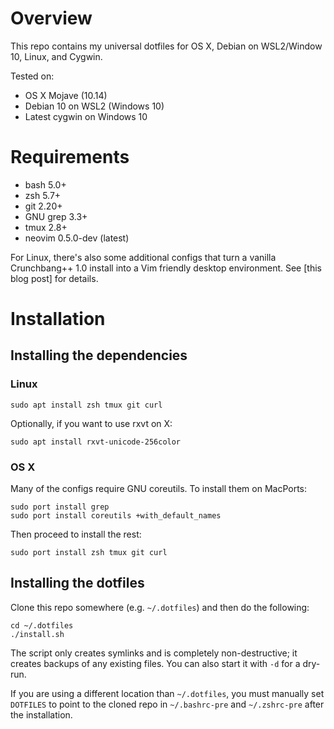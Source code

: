 # Overview

This repo contains my universal dotfiles for OS X, Debian on WSL2/Window 10,
Linux, and Cygwin.

Tested on:

* OS X Mojave (10.14)
* Debian 10 on WSL2 (Windows 10)
* Latest cygwin on Windows 10


# Requirements

- bash 5.0+
- zsh 5.7+
- git 2.20+
- GNU grep 3.3+
- tmux 2.8+
- neovim 0.5.0-dev (latest)

For Linux, there's also some additional configs that turn a vanilla
Crunchbang++ 1.0 install into a Vim friendly desktop environment. See [this
blog post] for details.


# Installation

## Installing the dependencies

### Linux

```
sudo apt install zsh tmux git curl
```

Optionally, if you want to use rxvt on X:

```
sudo apt install rxvt-unicode-256color
```


### OS X

Many of the configs require GNU coreutils. To install them on MacPorts:

```
sudo port install grep
sudo port install coreutils +with_default_names
```

Then proceed to install the rest:

```
sudo port install zsh tmux git curl
```


## Installing the dotfiles

Clone this repo somewhere (e.g. `~/.dotfiles`) and then do the following:

```
cd ~/.dotfiles
./install.sh
```

The script only creates symlinks and is completely non-destructive; it creates
backups of any existing files. You can also start it with `-d` for a dry-run.

If you are using a different location than `~/.dotfiles`, you must manually
set `DOTFILES` to point to the cloned repo in `~/.bashrc-pre` and
`~/.zshrc-pre` after the installation.

